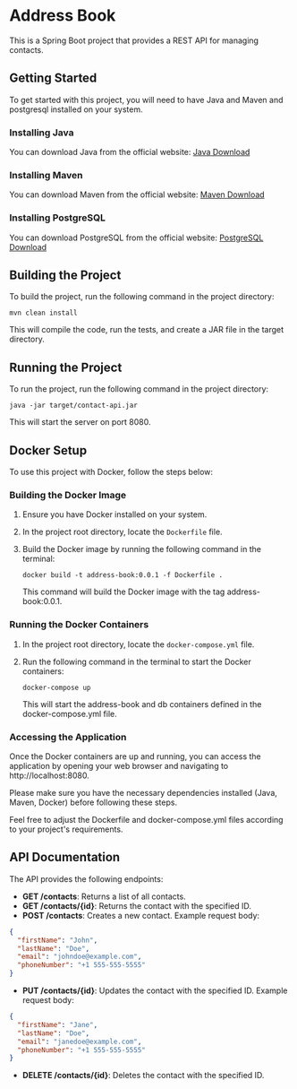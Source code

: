 # Address Book

This is a Spring Boot project that provides a REST API for managing contacts.

## Getting Started

To get started with this project, you will need to have Java and Maven and postgresql installed on your system.

### Installing Java

You can download Java from the official website: [Java Download](https://www.java.com/en/download/)

### Installing Maven

You can download Maven from the official website: [Maven Download](https://maven.apache.org/download.cgi)

### Installing PostgreSQL
You can download PostgreSQL from the official website: [PostgreSQL Download](https://www.postgresql.org/download/)


## Building the Project

To build the project, run the following command in the project directory:

```shell
mvn clean install
```
This will compile the code, run the tests, and create a JAR file in the target directory.

## Running the Project
To run the project, run the following command in the project directory:

```shell
java -jar target/contact-api.jar
```
This will start the server on port 8080.

## Docker Setup

To use this project with Docker, follow the steps below:

### Building the Docker Image

1. Ensure you have Docker installed on your system.
2. In the project root directory, locate the `Dockerfile` file.
3. Build the Docker image by running the following command in the terminal:

   ```shell
   docker build -t address-book:0.0.1 -f Dockerfile .
   ```
   This command will build the Docker image with the tag address-book:0.0.1.

### Running the Docker Containers
1. In the project root directory, locate the `docker-compose.yml` file.

2. Run the following command in the terminal to start the Docker containers:

    ```shell
    docker-compose up
    ```
    This will start the address-book and db containers defined in the docker-compose.yml file.

### Accessing the Application
Once the Docker containers are up and running, you can access the application by opening your web browser and navigating to http://localhost:8080.

Please make sure you have the necessary dependencies installed (Java, Maven, Docker) before following these steps.

Feel free to adjust the Dockerfile and docker-compose.yml files according to your project's requirements.

## API Documentation

The API provides the following endpoints:

- **GET /contacts**: Returns a list of all contacts.
- **GET /contacts/{id}**: Returns the contact with the specified ID.
- **POST /contacts**: Creates a new contact.
Example request body:
```json
{
  "firstName": "John",
  "lastName": "Doe",
  "email": "johndoe@example.com",
  "phoneNumber": "+1 555-555-5555"
}
```
- **PUT /contacts/{id}**: Updates the contact with the specified ID.
Example request body:
```json
{
  "firstName": "Jane",
  "lastName": "Doe",
  "email": "janedoe@example.com",
  "phoneNumber": "+1 555-555-5555"
}
```
- **DELETE /contacts/{id}**: Deletes the contact with the specified ID.



